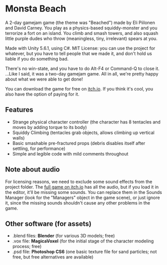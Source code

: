 # Monsta Beach
A 2-day gamejam game (the theme was "Beached") made by Eli Piilonen and David Carney.  You play as a physics-based squiddy-monster and you terrorize a fort on an island.  You climb and smash towers, and also squash little purple dudes who throw (meaningless, tiny, irrelevant) spears at you.

Made with Unity 5.6.1, using C#.  MIT License: you can use the project for whatever, but you have to tell people that we made it, and don't hold us liable if you do something bad.

There's no win-state, and you have to do Alt-F4 or Command-Q to close it.  ...Like I said, it was a two-day gamejam game.  All in all, we're pretty happy about what we were able to get done!

You can download the game for free on [itch.io](https://2darray.itch.io/monsta-beach).  If you think it's cool, you also have the option of paying for it.

## Features
  * Strange physical character controller (the character has 8 tentacles and moves by adding torque to its body)
  * Squiddy Climbing (tentacles grab objects, allows climbing up vertical walls)
  * Basic smashable pre-fractured props (debris disables itself after settling, for performance)
  * Simple and legible code with mild comments throughout

## Note about audio
For licensing reasons, we need to exclude some sound effects from the project folder.  The [full game on itch.io](https://2darray.itch.io/monsta-beach) has all the audio, but if you load it in the editor, it'll be missing some sounds.  You can replace them in the Sounds Manager (look for the "Managers" object in the game scene), or just ignore it, since the missing sounds shouldn't cause any other problems in the game.

## Other software (for assets)
* .blend files:  **Blender** (for various 3D models; free)
* .vox file: **MagicaVoxel** (for the initial stage of the character modeling process; free)
* .psd file: **Photoshop CS6** (one basic texture file for sand particles; not free, but free alternatives are available)
